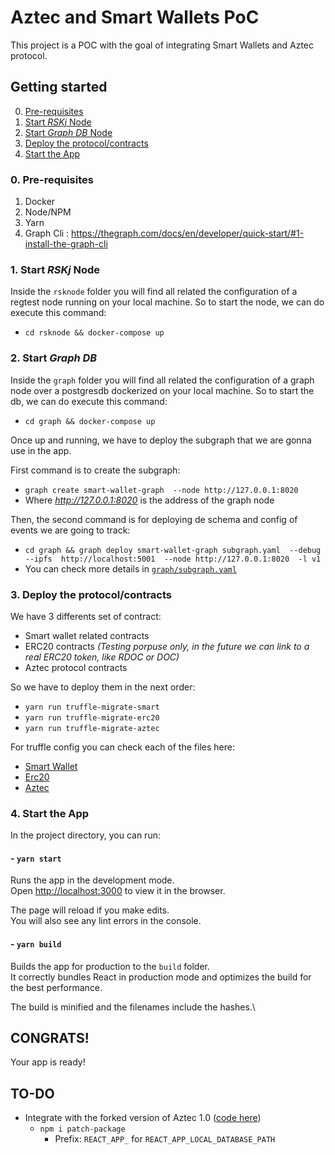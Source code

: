 # Aztec and Smart Wallets PoC

This project is a POC with the goal of integrating Smart Wallets and Aztec protocol.

## Getting started
0. [Pre-requisites](#0-pre-requisites)
1. [Start *RSKj* Node](#1-start-rskj-node)
2. [Start *Graph DB* Node](#2-start-graph-db)
3. [Deploy the protocol/contracts](#3-deploy-the-protocolcontracts)
4. [Start the App](#4-start-the-app)

### 0. Pre-requisites
1. Docker
1. Node/NPM
1. Yarn
1. Graph Cli : https://thegraph.com/docs/en/developer/quick-start/#1-install-the-graph-cli

### 1. Start *RSKj* Node

Inside the `rsknode` folder you will find all related the configuration of a regtest node running on your local machine.
So to start the node, we can do execute this command:
- `cd rsknode && docker-compose up`

### 2. Start *Graph DB*
Inside the `graph` folder you will find all related the configuration of a graph node over a postgresdb dockerized on your local machine.
So to start the db, we can do execute this command:
- `cd graph && docker-compose up`

Once up and running, we have to deploy the subgraph that we are gonna use in the app.

First command is to create the subgraph:
- `graph create smart-wallet-graph  --node http://127.0.0.1:8020`
- Where *http://127.0.0.1:8020* is the address of the graph node

Then, the second command is for deploying de schema and config of events we are going to track:
- `cd graph && graph deploy smart-wallet-graph subgraph.yaml  --debug --ipfs  http://localhost:5001  --node http://127.0.0.1:8020  -l v1`
- You can check more details in [`graph/subgraph.yaml`](graph/subgraph.yaml)

### 3. Deploy the protocol/contracts

We have 3 differents set of contract:
- Smart wallet related contracts
- ERC20 contracts *(Testing porpuse only, in the future we can link to a real ERC20 token, like RDOC or DOC)*
- Aztec protocol contracts

So we have to deploy them in the next order:
- `yarn run truffle-migrate-smart`
- `yarn run truffle-migrate-erc20`
- `yarn run truffle-migrate-aztec`

For truffle config you can check each of the files here:
- [Smart Wallet](./contracts/smart-wallet/truffle-config.js)
- [Erc20](./contracts/erc20test/truffle-config.js)
- [Aztec](./contracts/aztec/truffle-config.js)



### 4. Start the App

In the project directory, you can run:

#### - `yarn start`

Runs the app in the development mode.\
Open [http://localhost:3000](http://localhost:3000) to view it in the browser.

The page will reload if you make edits.\
You will also see any lint errors in the console.

#### - `yarn build`

Builds the app for production to the `build` folder.\
It correctly bundles React in production mode and optimizes the build for the best performance.

The build is minified and the filenames include the hashes.\

## CONGRATS!
Your app is ready!


## TO-DO
- Integrate with the forked version of Aztec 1.0 ([code here](https://github.com/patogallaiovlabs/AZTEC/tree/develop_rsk)) 
    - `npm i patch-package`
        - Prefix: `REACT_APP_` for `REACT_APP_LOCAL_DATABASE_PATH`
